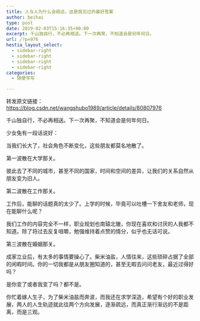 ```yaml
---
title: 人与人为什么会疏远，这是我见过的最好答案
author: beihai
type: post
date: 2019-02-03T15:16:35+00:00
excerpt: 千山独自行，不必再相送。下一次再聚，不知道会是何年何日。
url: /?p=976
hestia_layout_select:
  - sidebar-right
  - sidebar-right
  - sidebar-right
  - sidebar-right
categories:
  - 随便写写

---
```

转发原文链接：<https://blog.csdn.net/wangshubo1989/article/details/80807976>
  
千山独自行，不必再相送。下一次再聚，不知道会是何年何日。
  
少女兔有一段话说好：
  
当我们长大了，社会角色不断变化，这些朋友都莫名地散了。
  
第一波散在大学那关。
  
彼此去了不同的城市，甚至不同的国家，时间和空间的差异，让我们的关系自然从朋友变为旧人。
  
第二波散在工作那关。
  
工作后，能聊的话题真的太少了。上学的时候，毕竟可以吐槽一下舍友和老师，现在能聊什么呢？
  
我们工作的内容完全不一样，职业规划也南辕北辙，你现在喜欢和讨厌的人我都不知道。除了将过去反复咀嚼，勉强维持着点赞的情分，似乎也无话可说。
  
第三波散在婚姻那关。
  
成家立业后，有太多的事情要操心了。柴米油盐，人情往来，这些琐碎占据了全部的闲暇时间。你的一切我都是从朋友圈知道的，甚至无暇去问问老友，最近过得好吗？
  
是你变了或者我变了吗？都不是。
  
你忙着嫁人生子，为了柴米油盐而奔波，而我还在求学深造，希望有个好的职业发展，两人的人生轨迹就此往两个方向发展，逐渐疏远，而真正渐行渐远的不是距离，而是三观。